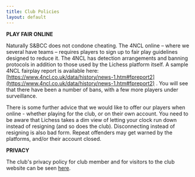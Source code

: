 ```yaml
---
title: Club Policies
layout: default
---
```



**PLAY FAIR ONLINE**

Naturally S&amp;BCC does not condone cheating. The 4NCL online – where we several have teams – requires players to sign up to fair play guidelines designed to reduce it. The 4NCL has detection arrangements and banning protocols in addition to those used by the Lichess platform itself. A sample 4NCL fairplay report is available here: [https://www.4ncl.co.uk/data/history/news-1.htm#fpreport2](https://www.4ncl.co.uk/data/history/news-1.htm#fpreport2) . You will see that there have been a number of bans, with a few more players under surveillance.

There is some further advice that we would like to offer our players when online - whether playing for the club, or on their own account. You need to be aware that Lichess takes a dim view of letting your clock run down instead of resigning (and so does the club). Disconnecting instead of resigning is also bad form. Repeat offenders may get warned by the platforms, and/or their account closed.

**PRIVACY**

The club's privacy policy for club member and for visitors to the club website can be seen [here](/privacy.html).
